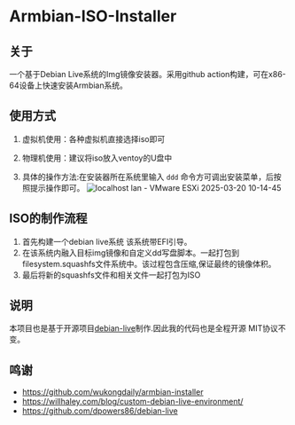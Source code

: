 # Armbian-ISO-Installer

## 关于
一个基于Debian Live系统的Img镜像安装器。采用github action构建，可在x86-64设备上快速安装Armbian系统。 

## 使用方式
1. 虚拟机使用：各种虚拟机直接选择iso即可
2. 物理机使用：建议将iso放入ventoy的U盘中

6. 具体的操作方法:在安装器所在系统里输入 `ddd` 命令方可调出安装菜单，后按照提示操作即可。
![localhost lan - VMware ESXi 2025-03-20 10-14-45](https://github.com/user-attachments/assets/ddae80a0-9ff5-4d63-83b5-1f49da18b008)

## ISO的制作流程
1. 首先构建一个debian live系统 该系统带EFI引导。
2. 在该系统内融入目标img镜像和自定义dd写盘脚本。一起打包到filesystem.squashfs文件系统中。该过程包含压缩,保证最终的镜像体积。
3. 最后将新的squashfs文件和相关文件一起打包为ISO

## 说明
本项目也是基于开源项目[debian-live](https://github.com/dpowers86/debian-live)制作.因此我的代码也是全程开源 MIT协议不变。

## 鸣谢
- https://github.com/wukongdaily/armbian-installer
- https://willhaley.com/blog/custom-debian-live-environment/
- https://github.com/dpowers86/debian-live
